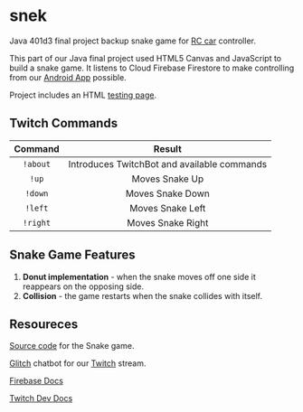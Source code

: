 # snek
Java 401d3 final project backup snake game for [RC car](https://github.com/401javafinal6-21-19/A-Car-You-Can-Only-Drive-Badly) controller. 

This part of our Java final project used HTML5 Canvas and JavaScript to build a snake game. It listens to Cloud Firebase Firestore to make controlling from our [Android App](https://github.com/401javafinal6-21-19/Car-Driver) possible. 

Project includes an HTML [testing page](public/_test_/test.html).

## Twitch Commands

|Command | Result|
|:--------:|:-------:|
|`!about`| Introduces TwitchBot and available commands|
|`!up`|Moves Snake Up|
|`!down`|Moves Snake Down|
|`!left`|Moves Snake Left|
|`!right`|Moves Snake Right|

## Snake Game Features
1. **Donut implementation** - when the snake moves off one side it reappears on the opposing side. 
2. **Collision** - the game restarts when the snake collides with itself. 

## Resoureces

[Source code](https://github.com/Mariacristina88/Snake-game) for the Snake game.

[Glitch](https://glitch.com/~drivebadlybot) chatbot for our [Twitch](https://www.twitch.tv/michorjay) stream.

[Firebase Docs](https://firebase.google.com/docs/web/setup)

[Twitch Dev Docs](https://dev.twitch.tv/docs/irc/)



